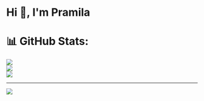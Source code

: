<h1 align="left">Hi 👋, I'm Pramila</h1>

# 📊 GitHub Stats:
![](https://github-readme-stats.vercel.app/api?username=pramilaniroshan&theme=dark&hide_border=false&include_all_commits=false&count_private=false)<br/>
![](https://github-readme-streak-stats.herokuapp.com/?user=pramilaniroshan&theme=dark&hide_border=false)<br/>
![](https://github-readme-stats.vercel.app/api/top-langs/?username=pramilaniroshan&theme=dark&hide_border=false&include_all_commits=false&count_private=false&layout=compact)

---
[![](https://visitcount.itsvg.in/api?id=pramilaniroshan&icon=0&color=0)](https://visitcount.itsvg.in)

